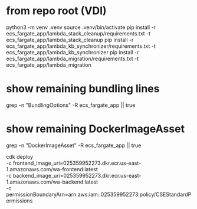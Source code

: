 
# from repo root (VDI)
python3 -m venv .venv
source .venv/bin/activate
pip install -r ecs_fargate_app/lambda_stack_cleanup/requirements.txt -t ecs_fargate_app/lambda_stack_cleanup
pip install -r ecs_fargate_app/lambda_kb_synchronizer/requirements.txt -t ecs_fargate_app/lambda_kb_synchronizer
pip install -r ecs_fargate_app/lambda_migration/requirements.txt -t ecs_fargate_app/lambda_migration


# show remaining bundling lines
grep -n "BundlingOptions" -R ecs_fargate_app || true
# show remaining DockerImageAsset
grep -n "DockerImageAsset" -R ecs_fargate_app || true



cdk deploy \
 -c frontend_image_uri=025359952273.dkr.ecr.us-east-1.amazonaws.com/wa-frontend:latest \
 -c backend_image_uri=025359952273.dkr.ecr.us-east-1.amazonaws.com/wa-backend:latest \
 -c permissionBoundaryArn=arn:aws:iam::025359952273:policy/CSEStandardPermissions
